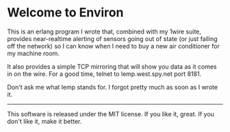 # Welcome to Environ

This is an erlang program I wrote that, combined with my 1wire suite, provides
near-realtime alerting of sensors going out of state (or just falling off the
network) so I can know when I need to buy a new air conditioner for my machine
room.

It also provides a simple TCP mirroring that will show you data as it comes in
on the wire.  For a good time, telnet to lemp.west.spy.net port 8181.

Don't ask me what lemp stands for.  I forgot pretty much as soon as I wrote it.

---

This software is released under the MIT license.  If you like it, great.  If
you don't like it, make it better.
